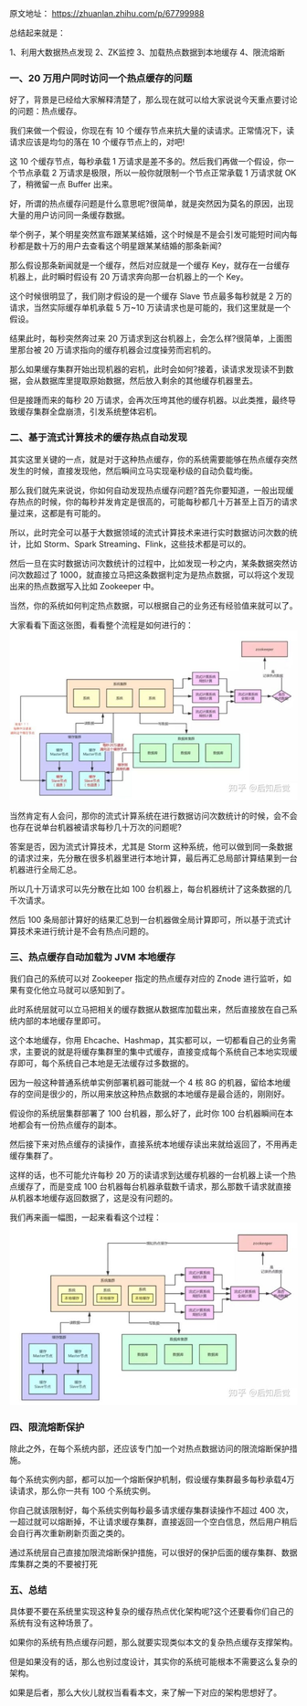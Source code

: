 原文地址：
https://zhuanlan.zhihu.com/p/67799988

总结起来就是：

1、利用大数据热点发现
2、ZK监控
3、加载热点数据到本地缓存
4、限流熔断

### 一、20 万用户同时访问一个热点缓存的问题
好了，背景是已经给大家解释清楚了，那么现在就可以给大家说说今天重点要讨论的问题：热点缓存。

我们来做一个假设，你现在有 10 个缓存节点来抗大量的读请求。正常情况下，读请求应该是均匀的落在 10 个缓存节点上的，对吧!

这 10 个缓存节点，每秒承载 1 万请求是差不多的。然后我们再做一个假设，你一个节点承载 2 万请求是极限，所以一般你就限制一个节点正常承载 1 万请求就 OK 了，稍微留一点 Buffer 出来。

好，所谓的热点缓存问题是什么意思呢?很简单，就是突然因为莫名的原因，出现大量的用户访问同一条缓存数据。

举个例子，某个明星突然宣布跟某某结婚，这个时候是不是会引发可能短时间内每秒都是数十万的用户去查看这个明星跟某某结婚的那条新闻?

那么假设那条新闻就是一个缓存，然后对应就是一个缓存 Key，就存在一台缓存机器上，此时瞬时假设有 20 万请求奔向那一台机器上的一个 Key。


这个时候很明显了，我们刚才假设的是一个缓存 Slave 节点最多每秒就是 2 万的请求，当然实际缓存单机承载 5 万~10 万读请求也是可能的，我们这里就是一个假设。

结果此时，每秒突然奔过来 20 万请求到这台机器上，会怎么样?很简单，上面图里那台被 20 万请求指向的缓存机器会过度操劳而宕机的。

那么如果缓存集群开始出现机器的宕机，此时会如何?接着，读请求发现读不到数据，会从数据库里提取原始数据，然后放入剩余的其他缓存机器里去。

但是接踵而来的每秒 20 万请求，会再次压垮其他的缓存机器。以此类推，最终导致缓存集群全盘崩溃，引发系统整体宕机。

###  二、基于流式计算技术的缓存热点自动发现
其实这里关键的一点，就是对于这种热点缓存，你的系统需要能够在热点缓存突然发生的时候，直接发现他，然后瞬间立马实现毫秒级的自动负载均衡。

那么我们就先来说说，你如何自动发现热点缓存问题?首先你要知道，一般出现缓存热点的时候，你的每秒并发肯定是很高的，可能每秒都几十万甚至上百万的请求量过来，这都是有可能的。

所以，此时完全可以基于大数据领域的流式计算技术来进行实时数据访问次数的统计，比如 Storm、Spark Streaming、Flink，这些技术都是可以的。

然后一旦在实时数据访问次数统计的过程中，比如发现一秒之内，某条数据突然访问次数超过了 1000，就直接立马把这条数据判定为是热点数据，可以将这个发现出来的热点数据写入比如 Zookeeper 中。

当然，你的系统如何判定热点数据，可以根据自己的业务还有经验值来就可以了。

大家看看下面这张图，看看整个流程是如何进行的：
![1](images/8-1.png)





当然肯定有人会问，那你的流式计算系统在进行数据访问次数统计的时候，会不会也存在说单台机器被请求每秒几十万次的问题呢?

答案是否，因为流式计算技术，尤其是 Storm 这种系统，他可以做到同一条数据的请求过来，先分散在很多机器里进行本地计算，最后再汇总局部计算结果到一台机器进行全局汇总。

所以几十万请求可以先分散在比如 100 台机器上，每台机器统计了这条数据的几千次请求。

然后 100 条局部计算好的结果汇总到一台机器做全局计算即可，所以基于流式计算技术来进行统计是不会有热点问题的。



### 三、热点缓存自动加载为 JVM 本地缓存
我们自己的系统可以对 Zookeeper 指定的热点缓存对应的 Znode 进行监听，如果有变化他立马就可以感知到了。

此时系统层就可以立马把相关的缓存数据从数据库加载出来，然后直接放在自己系统内部的本地缓存里即可。

这个本地缓存，你用 Ehcache、Hashmap，其实都可以，一切都看自己的业务需求，主要说的就是将缓存集群里的集中式缓存，直接变成每个系统自己本地实现缓存即可，每个系统自己本地是无法缓存过多数据的。

因为一般这种普通系统单实例部署机器可能就一个 4 核 8G 的机器，留给本地缓存的空间是很少的，所以用来放这种热点数据的本地缓存是最合适的，刚刚好。

假设你的系统层集群部署了 100 台机器，那么好了，此时你 100 台机器瞬间在本地都会有一份热点缓存的副本。

然后接下来对热点缓存的读操作，直接系统本地缓存读出来就给返回了，不用再走缓存集群了。

这样的话，也不可能允许每秒 20 万的读请求到达缓存机器的一台机器上读一个热点缓存了，而是变成 100 台机器每台机器承载数千请求，那么那数千请求就直接从机器本地缓存返回数据了，这是没有问题的。

我们再来画一幅图，一起来看看这个过程：
![1](images/8-2.png)





### 四、限流熔断保护
除此之外，在每个系统内部，还应该专门加一个对热点数据访问的限流熔断保护措施。

每个系统实例内部，都可以加一个熔断保护机制，假设缓存集群最多每秒承载4万读请求，那么你一共有 100 个系统实例。

你自己就该限制好，每个系统实例每秒最多请求缓存集群读操作不超过 400 次，一超过就可以熔断掉，不让请求缓存集群，直接返回一个空白信息，然后用户稍后会自行再次重新刷新页面之类的。

通过系统层自己直接加限流熔断保护措施，可以很好的保护后面的缓存集群、数据库集群之类的不要被打死

### 五、总结
具体要不要在系统里实现这种复杂的缓存热点优化架构呢?这个还要看你们自己的系统有没有这种场景了。

如果你的系统有热点缓存问题，那么就要实现类似本文的复杂热点缓存支撑架构。

但是如果没有的话，那么也别过度设计，其实你的系统可能根本不需要这么复杂的架构。

如果是后者，那么大伙儿就权当看看本文，来了解一下对应的架构思想好了。
